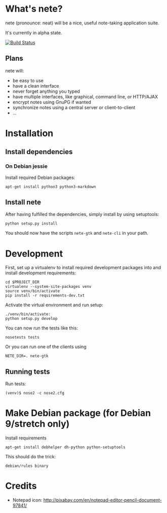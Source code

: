 # What's nete?

nete (pronounce: neat) will be a nice, useful note-taking application suite.

It's currently in alpha state.

[![Build Status](https://travis-ci.org/fqxp/nete-gtk.svg?branch=master)](https://travis-ci.org/fqxp/nete-gtk)

## Plans

nete will:
* be easy to use
* have a clean interface
* never forget anything you typed
* have multiple interfaces, like graphical, command line, or HTTP/AJAX
* encrypt notes using GnuPG if wanted
* synchronize notes using a central server or client-to-client
* ...

# Installation

## Install dependencies

### On Debian jessie
Install required Debian packages:

    apt-get install python3 python3-markdown

## Install nete

After having fulfilled the dependencies, simply install by using setuptools:

    python setup.py install

You should now have the scripts `nete-gtk` and `nete-cli` in your path.

# Development
First, set up a virtualenv to install required development packages into and
install development requirements:

    cd $PROJECT_DIR
    virtualenv --system-site-packages venv
    source venv/bin/activate
    pip install -r requirements-dev.txt

Activate the virtual environment and run setup:

    ./venv/bin/activate:
    python setup.py develop

You can now run the tests like this:

    nosetests tests

Or you can run one of the clients using

    NETE_DIR=. nete-gtk

## Running tests

Run tests:

    (venv)$ nose2 -c nose2.cfg

# Make Debian package (for Debian 9/stretch only)

Install requirements

    apt-get install debhelper dh-python python-setuptools

This should do the trick:

    debian/rules binary

# Credits

* Notepad icon: http://pixabay.com/en/notepad-editor-pencil-document-97841/
